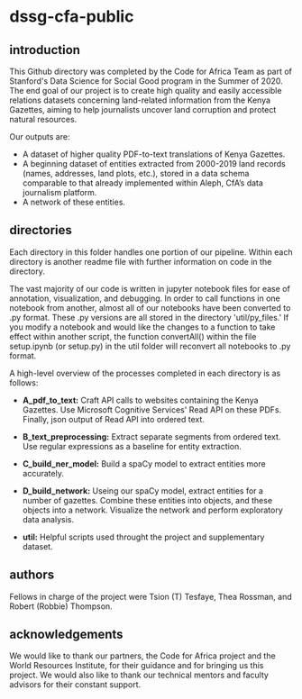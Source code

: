 # dssg-cfa-public

## introduction

This Github directory was completed by the Code for Africa Team as part of Stanford's Data Science for Social Good program in the Summer of 2020. The end goal of our project is to create high quality and easily accessible relations datasets concerning land-related information from the Kenya Gazettes, aiming to help journalists uncover land corruption and protect natural resources.

Our outputs are: 
* A dataset of higher quality PDF-to-text translations of Kenya Gazettes.
* A beginning dataset of entities extracted from 2000-2019 land records (names, addresses, land plots, etc.), stored in a data schema comparable to that already implemented within Aleph, CfA’s data journalism platform. 
* A network of these entities. 


## directories

Each directory in this folder handles one portion of our pipeline. Within each directory is another readme file with further information on code in the directory. 

The vast majority of our code is written in jupyter notebook files for ease of annotation, visualization, and debugging. In order to call functions in one notebook from another, almost all of our notebooks have been converted to .py format. These .py versions are all stored in the directory 'util/py_files.' If you modify a notebook and would like the changes to a function to take effect within another script, the function convertAll() within the file setup.ipynb (or setup.py) in the util folder will reconvert all notebooks to .py format.

A high-level overview of the processes completed in each directory is as follows:

* **A_pdf_to_text:** Craft API calls to websites containing the Kenya Gazettes. Use Microsoft Cognitive Services' Read API on these PDFs. Finally, json output of Read API into ordered text.

* **B_text_preprocessing:** Extract separate segments from ordered text. Use regular expressions as a baseline for entity extraction.

* **C_build_ner_model:** Build a spaCy model to extract entities more accurately. 

* **D_build_network:** Useing our spaCy model, extract entities for a number of gazettes. Combine these entities into objects, and these objects into a network. Visualize the network and perform exploratory data analysis.

* **util:** Helpful scripts used throught the project and supplementary dataset.

## authors

Fellows in charge of the project were Tsion (T) Tesfaye, Thea Rossman, and Robert (Robbie) Thompson.

## acknowledgements

We would like to thank our partners, the Code for Africa project and the World Resources Institute, for their guidance and for bringing us this project. We would also like to thank our technical mentors and faculty advisors for their constant support.

